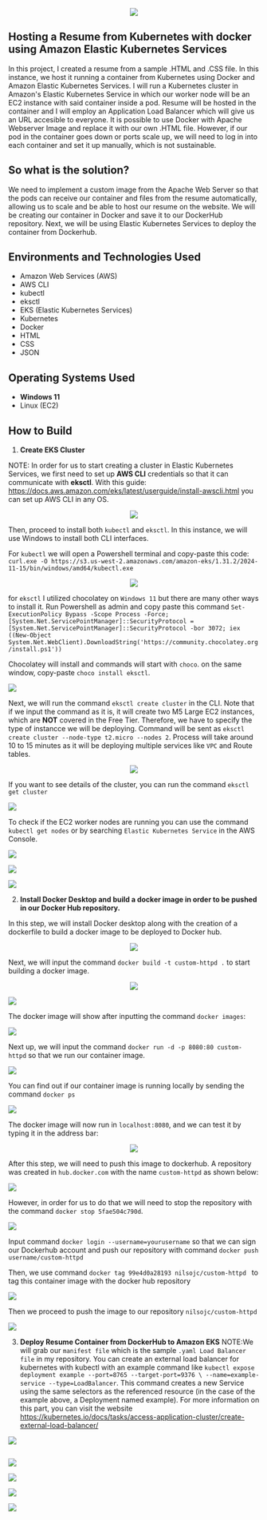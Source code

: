 <p align="center">
  <img src="https://i.imgur.com/MDJUGvO.png" 
</p>
  
##  Hosting a Resume from Kubernetes with docker using Amazon Elastic Kubernetes Services 

In this project, I created a resume from a sample .HTML and .CSS file. In this instance, we host it running a container from Kubernetes using Docker and Amazon Elastic Kubernetes Services. I will run a Kubernetes cluster in Amazon's Elastic Kubernetes Service in which our worker node will be an EC2 instance with said container inside a pod. Resume will be hosted in the container  and I will employ an Application Load Balancer which will give us an URL accesible to everyone. It is possible to use Docker with Apache Webserver Image and replace it with our own .HTML file. However, if our pod in the container goes down or ports scale up, we will need to log in into each container and set it up manually, which is not sustainable.
##  So what is the solution?

We need to implement a custom image from the Apache Web Server so that the pods can receive our container and files from the resume automatically, allowing us to scale and be able to host our resume on the website. We will be creating our container in Docker and save it to our DockerHub repository. Next, we will be using Elastic Kubernetes Services to deploy the container from Dockerhub. 


<h2>Environments and Technologies Used</h2>

  - Amazon Web Services (AWS)
  - AWS CLI
  - kubectl
  - eksctl
  - EKS (Elastic Kubernetes Services) 
  - Kubernetes
  - Docker
  - HTML
  - CSS
  - JSON
    
  

<h2>Operating Systems Used</h2>

- **Windows 11**
- Linux (EC2)

<h2>How to Build</h2>

1. **Create EKS Cluster**
   
  NOTE: In order for us to start creating a cluster in Elastic Kubernetes Services, we first need to set up __AWS CLI__ credentials so that it can communicate with **eksctl**. With this guide: https://docs.aws.amazon.com/eks/latest/userguide/install-awscli.html you can set up AWS CLI in any OS.

  <p align="center">
  <img src="https://i.imgur.com/720Htdt.png" 
</p>

Then, proceed to install both `kubectl` and `eksctl`. In this instance, we will use Windows to install both CLI interfaces. 

For `kubectl` we will open a Powershell terminal and copy-paste this code: `curl.exe -O https://s3.us-west-2.amazonaws.com/amazon-eks/1.31.2/2024-11-15/bin/windows/amd64/kubectl.exe`
  <p align="center">
  <img src="https://i.imgur.com/6UyorUW.png" 
</p>

 for `eksctl` I utilized chocolatey on `Windows 11` but there are many other ways to install it. Run Powershell as admin and copy paste this command `Set-ExecutionPolicy Bypass -Scope Process -Force; [System.Net.ServicePointManager]::SecurityProtocol = [System.Net.ServicePointManager]::SecurityProtocol -bor 3072; iex ((New-Object System.Net.WebClient).DownloadString('https://community.chocolatey.org/install.ps1'))`

 Chocolatey will install and commands will start with `choco`. on the same window, copy-paste `choco install eksctl`.
 <p align="left">
  <img src="https://i.imgur.com/nTe2Ece.png" 
</p>

Next, we will run the command `eksctl create cluster` in the CLI. Note that if we input the command as it is, it will create two M5 Large EC2 instances, which are **NOT** covered in the Free Tier. Therefore, we have to specify the type of instancce we will be deploying. Command will be sent as `eksctl create cluster --node-type t2.micro --nodes 2`. Process will take around 10 to 15 minutes as it will be deploying multiple services like `VPC` and Route tables.

<p align="center">
  <img src="https://i.imgur.com/v72uPKW.png" 
</p>

If you want to see details of the cluster, you can run the command `eksctl get cluster`
 
 <p align="left">
  <img src="https://i.imgur.com/kvT29S2.png" 
</p>

To check if the EC2 worker nodes are running you can use the command `kubectl get nodes` or by searching `Elastic Kubernetes Service` in the AWS Console.
 <p align="left">
  <img src="https://i.imgur.com/9DS3QKD.png" 
</p>
 <p align="left">
  <img src="https://i.imgur.com/gHv86lN.png" 
</p>
  <p align="left">
  <img src="https://i.imgur.com/lJW3NRA.png" 
</p>

 
   
2. **Install Docker Desktop and build a docker image in order to be pushed in our Docker Hub repository.**

In this step, we will install Docker desktop along with the creation of a dockerfile to build a docker image to be deployed to Docker hub.
 <p align="center">
  <img src="https://i.imgur.com/K4LxElf.png" 
</p>

   Next, we will input the command `docker build -t custom-httpd .` to start building a docker image. 
<p align="center">
  <img src="https://i.imgur.com/knJDFRT.png" 
</p>
<p align="left">
  <img src="https://i.imgur.com/LFp9H4X.png" 
</p>

 The docker image will show after inputting the command `docker images`:
 <p align="left">
  <img src="https://i.imgur.com/KctWiUf.png" 
</p>

Next up, we will input the command `docker run -d -p 8080:80 custom-httpd` so that we run our container image. 
<p align="left">
  <img src="https://i.imgur.com/Ykf05Bt.png" 
</p>
  
You can find out if our container image is running locally by sending the command `docker ps`
<p align="left">
  <img src="https://i.imgur.com/uWLJDq4.png" 
</p>

The docker image will now run in `localhost:8080`, and we can test it by typing it in the address bar:

<p align="center">
  <img src="https://i.imgur.com/aBgpjOj.png" 
</p>

After this step, we will need to push this image to dockerhub. A repository was created in `hub.docker.com` with the name `custom-httpd` as shown below:
<p align="left">
  <img src="https://i.imgur.com/WvLdyQD.png" 
</p>
  
However, in order for us to do that we will need to stop the repository with the command `docker stop 5fae504c790d`.
<p align="left">
  <img src="https://i.imgur.com/XrcF3Lq.png" 
</p>
  
Input command `docker login --username=yourusername` so that we can sign our Dockerhub account and push our repository with command `docker push username/custom-httpd`

Then, we use command `docker tag 99e4d0a28193 nilsojc/custom-httpd ` to tag this container image with the docker hub repository
<p align="left">
  <img src="https://i.imgur.com/OeuZMLz.png" 
</p>

  Then we proceed to push the image to our repository `nilsojc/custom-httpd`
<p align="left">
  <img src="https://i.imgur.com/Pnn7zUA.png" 
</p>

3. **Deploy Resume Container from DockerHub to Amazon EKS**
NOTE:We will grab our `manifest file` which is the sample `.yaml Load Balancer file` in my repository. You can create an external load balancer for kubernetes with kubectl with an example command like `kubectl expose deployment example --port=8765 --target-port=9376 \
        --name=example-service --type=LoadBalancer`. This command creates a new Service using the same selectors as the referenced resource (in the case of the example above, a Deployment named example). For more information on this part, you can visit the website https://kubernetes.io/docs/tasks/access-application-cluster/create-external-load-balancer/

<p align="left">
  <img src="https://i.imgur.com/TqRFOVN.png" 
</p>
  
<p align="left">
  <img src="" 
</p>
<p align="left">
  <img src="https://i.imgur.com/XrcF3Lq.png" 
</p>
<p align="left">
  <img src="https://i.imgur.com/XrcF3Lq.png" 
</p>
<p align="left">
  <img src="https://i.imgur.com/XrcF3Lq.png" 
</p>
<p align="left">
  <img src="https://i.imgur.com/XrcF3Lq.png" 
</p>




 

